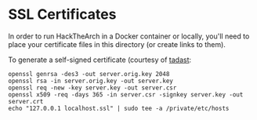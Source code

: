 # SSL Certificates
In order to run HackTheArch in a Docker container or locally, you'll need to
place your certificate files in this directory (or create links to them).

To generate a self-signed certificate (courtesy of [tadast](https://gist.github.com/tadast/9932075):
```
openssl genrsa -des3 -out server.orig.key 2048
openssl rsa -in server.orig.key -out server.key
openssl req -new -key server.key -out server.csr
openssl x509 -req -days 365 -in server.csr -signkey server.key -out server.crt
echo "127.0.0.1 localhost.ssl" | sudo tee -a /private/etc/hosts
```

